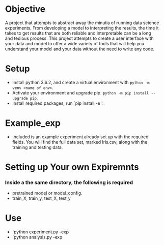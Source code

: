# Objective
A project that attempts to abstract away the minutia of running data science experiments. From developing a model to interpreting the results, the time it takes to get results that are both reliable and interpretable can be a long and tedious process. This project attempts to create a user interface with your data and model to offer a wide variety of tools that will help you understand your model and your data without the need to write any code.

# Setup
* Install python 3.6.2, and create a virtual environment with `python -m venv <name of env>`.
* Activate your environment and upgrade pip: `python -m pip install --upgrade pip`.
* Install required packages, run `pip install -e <path to setup.py>'.

# Example_exp
* Included is an example experiment already set up with the required fields. You will find the full data set, marked Iris.csv, along with the training and testing data.

# Setting up Your own Expiremnts
### Inside a the same directory, the following is required
* pretrained model or model_config.
* train_X, train_y, test_X, test_y

# Use
* `python experiment.py -exp <path to experiment> 
* `python analysis.py -exp <path to experiment>
